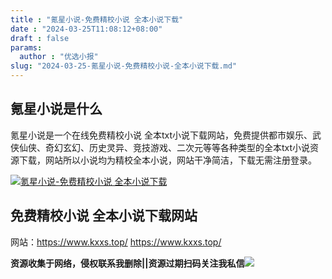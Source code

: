 ```yaml
---
title : "氪星小说-免费精校小说 全本小说下载"
date : "2024-03-25T11:08:12+08:00"
draft : false
params:
  author : "优选小报"
slug: "2024-03-25-氪星小说-免费精校小说-全本小说下载.md"
---
```


## 氪星小说是什么

氪星小说是一个在线免费精校小说
全本txt小说下载网站，免费提供都市娱乐、武侠仙侠、奇幻玄幻、历史灵异、竞技游戏、二次元等等各种类型的全本txt小说资源下载，网站所以小说均为精校全本小说，网站干净简洁，下载无需注册登录。

[![氪星小说-免费精校小说
全本小说下载](//img7-1.zhekoulieshou.com/mmbiz_jpg/iaHBVewvSIbAjcr9g6TlCXSfiaDqkbzuEz11bwv9Lur77hZbmViaTurJ9dZjkulkZ1OAxaibsN5CvMiarvbgPZlb10Q/0)](//img7-1.zhekoulieshou.com/mmbiz_jpg/iaHBVewvSIbAjcr9g6TlCXSfiaDqkbzuEz11bwv9Lur77hZbmViaTurJ9dZjkulkZ1OAxaibsN5CvMiarvbgPZlb10Q/0)

## 免费精校小说 全本小说下载网站

网站：https://www.kxxs.top/ https://www.kxxs.top/

**资源收集于网络，侵权联系我删除||资源过期扫码关注我私信**![](//img7-1.zhekoulieshou.com/mmbiz_jpg/iaHBVewvSIbAjcr9g6TlCXSfiaDqkbzuEzp207hVzPqT4YGQOAazQ1KNHCeACbia5Lzq4Ckwibe48iar1q7lgVP1o3w/640?wx_fmt=jpeg&from=appmsg)


